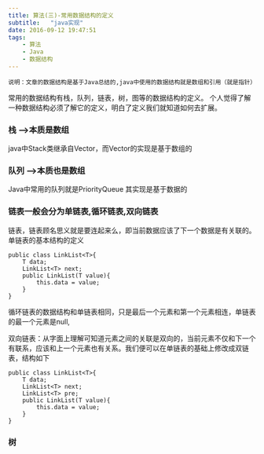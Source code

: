 ```yaml
---
title: 算法(三)-常用数据结构的定义
subtitle:   "java实现"
date: 2016-09-12 19:47:51
tags:
	- 算法
	- Java
	- 数据结构
---
```


	说明：文章的数据结构是基于Java总结的,java中使用的数据结构就是数组和引用（就是指针）

常用的数据结构有栈，队列，链表，树，图等的数据结构的定义。
个人觉得了解一种数据结构必须了解它的定义，明白了定义我们就知道如何去扩展。

### 栈 -->本质是数组
java中Stack类继承自Vector，而Vector的实现是基于数组的

### 队列 -->本质也是数组
Java中常用的队列就是PriorityQueue 其实现是基于数据的

### 链表一般会分为单链表,循环链表,双向链表
链表，链表顾名思义就是要连起来么，即当前数据应该了下一个数据是有关联的。
单链表的基本结构的定义

```
public class LinkList<T>{
	T data;
	LinkList<T> next;
	public LinkList(T value){
		this.data = value;
	}	
}
```

循环链表的数据结构和单链表相同，只是最后一个元素和第一个元素相连，单链表的最一个元素是null,

双向链表：从字面上理解可知道元素之间的关联是双向的，当前元素不仅和下一个有联系，应该和上一个元素也有关系。我们便可以在单链表的基础上修改成双链表，结构如下

```
public class LinkList<T>{
	T data;
	LinkList<T> next;
	LinkList<T> pre;
	public LinkList(T value){
		this.data = value;
	}	
}
```

### 树 

